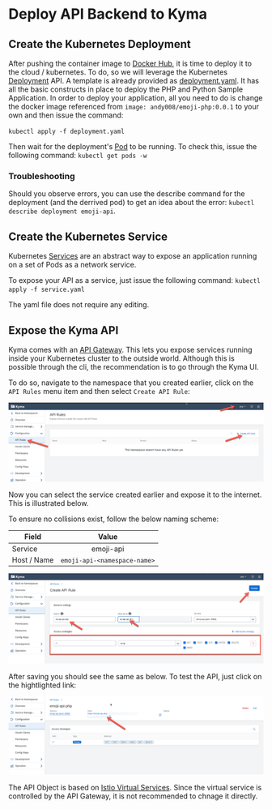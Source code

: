 # Deploy API Backend to Kyma

## Create the Kubernetes Deployment 

After pushing the container image to [Docker Hub](https://hub.docker.com/), it is time to deploy it to the cloud / kubernetes. To do, so we will leverage the Kubernetes [Deployment](https://kubernetes.io/docs/concepts/workloads/controllers/deployment/) API. A template is already provided as [deployment.yaml](deployment.yaml). It has all the basic constructs in place to deploy the PHP and Python Sample Application. In order to deploy your application, all you need to do is change the docker image referenced from `image: andy008/emoji-php:0.0.1` to your own and then issue the command:

`kubectl apply -f deployment.yaml`

Then wait for the deployment's [Pod](https://kubernetes.io/docs/concepts/workloads/pods/pod/) to be running. To check this, issue the following command: `kubectl get pods -w`

### Troubleshooting

Should you observe errors, you can use the describe command for the deployment (and the derrived pod) to get an idea about the error: `kubectl describe deployment emoji-api`.


## Create the Kubernetes Service

Kubernetes [Services](https://kubernetes.io/docs/concepts/services-networking/service/) are an abstract way to expose an application running on a set of Pods as a network service. 

To expose your API as a service, just issue the following command: `kubectl apply -f service.yaml`

The yaml file does not require any editing.

## Expose the Kyma API

Kyma comes with an [API Gateway](https://kyma-project.io/docs/components/api-gateway/). This lets you expose services running inside your Kubernetes cluster to the outside world. Although this is possible through the cli, the recommendation is to go through the Kyma UI. 

To do so, navigate to the namespace that you created earlier, click on the `API Rules` menu item and then select `Create API Rule`:

![create api step 1](../assets/create-api-1.png)

Now you can select the service created earlier and expose it to the internet. This is illustrated below. 

To ensure no collisions exist, follow the below naming scheme:

| Field         | Value           |
| ------------- |:-----------------------------------------:| 
| Service      | emoji-api      |
| Host / Name | `emoji-api-<namespace-name>` | 


![create api step 2](../assets/create-api-2.png)

After saving you should see the same as below. To test the API, just click on the hightlighted link:

![create api step 3](../assets/create-api-3.png)


The API Object is based on [Istio Virtual Services](https://istio.io/docs/reference/config/networking/virtual-service). Since the virtual service is controlled by the API Gateway, it is not recommended to chnage it directly.